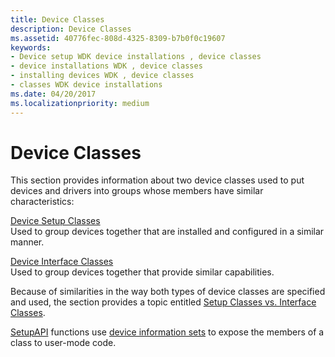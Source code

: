 ```yaml
---
title: Device Classes
description: Device Classes
ms.assetid: 40776fec-808d-4325-8309-b7b0f0c19607
keywords:
- Device setup WDK device installations , device classes
- device installations WDK , device classes
- installing devices WDK , device classes
- classes WDK device installations
ms.date: 04/20/2017
ms.localizationpriority: medium
---
```


# Device Classes





This section provides information about two device classes used to put devices and drivers into groups whose members have similar characteristics:

<a href="" id="device-setup-classes"></a>[Device Setup Classes](device-setup-classes.md)  
Used to group devices together that are installed and configured in a similar manner.

<a href="" id="device-interface-classes"></a>[Device Interface Classes](device-interface-classes.md)  
Used to group devices together that provide similar capabilities.

Because of similarities in the way both types of device classes are specified and used, the section provides a topic entitled [Setup Classes vs. Interface Classes](setup-classes-versus-interface-classes.md).

[SetupAPI](setupapi.md) functions use [device information sets](device-information-sets.md) to expose the members of a class to user-mode code.

 

 





